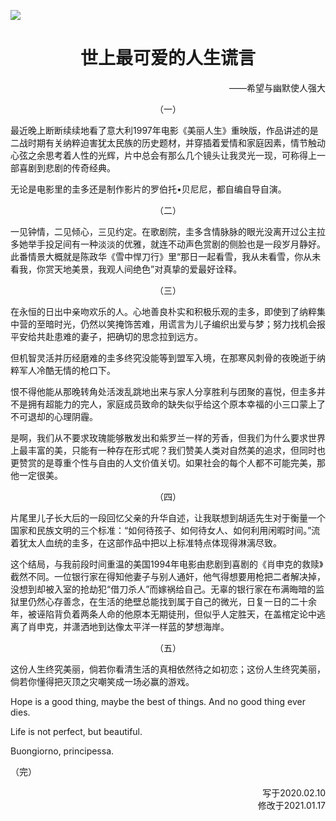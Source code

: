 ![](F:\02-WebDev\github\essay\essays\images\chapter-03.jpg)

<h1 align="center">世上最可爱的人生谎言</h1>

<p align="right">——希望与幽默使人强大</p>

<p align="center">（一）</p>
最近晚上断断续续地看了意大利1997年电影《美丽人生》重映版，作品讲述的是二战时期有关纳粹迫害犹太民族的历史题材，并穿插着爱情和家庭因素，情节触动心弦之余思考着人性的光辉，片中总会有那么几个镜头让我灵光一现，可称得上一部喜剧到悲剧的传奇经典。

无论是电影里的圭多还是制作影片的罗伯托•贝尼尼，都自编自导自演。

<p align="center">（二）</p>

一见钟情，二见倾心，三见约定。在歌剧院，圭多含情脉脉的眼光没离开过公主拉多她举手投足间有一种淡淡的优雅，就连不动声色赏剧的侧脸也是一段岁月静好。此番情景大概就是陈政华《雪中悍刀行》里“那日一起看雪，我从未看雪，你从未看我，你赏天地美景，我观人间绝色”对真挚的爱最好诠释。
<p align="center">（三）</p>

在永恒的日出中亲吻欢乐的人。心地善良朴实和积极乐观的圭多，即使到了纳粹集中营的至暗时光，仍然以笑掩饰苦难，用谎言为儿子编织出爱与梦；努力找机会报平安给共赴患难的妻子，把确切的思念拉到远方。

但机智灵活并历经磨难的圭多终究没能等到盟军入境，在那寒风刺骨的夜晚逝于纳粹军人冷酷无情的枪口下。

恨不得他能从那晚转角处活泼乱跳地出来与家人分享胜利与团聚的喜悦，但圭多并不是拥有超能力的完人，家庭成员致命的缺失似乎给这个原本幸福的小三口蒙上了不可退却的心理阴霾。

是啊，我们从不要求玫瑰能够散发出和紫罗兰一样的芳香，但我们为什么要求世界上最丰富的美，只能有一种存在形式呢？我们赞美人类对自然美的追求，但同时也更赞赏的是尊重个性与自由的人文价值关切。如果社会的每个人都不可能完美，那他一定很美。
<p align="center">（四）</p>

片尾里儿子长大后的一段回忆父亲的升华自述，让我联想到胡适先生对于衡量一个国家和民族文明的三个标准：“如何待孩子、如何待女人、如何利用闲暇时间。”流着犹太人血统的圭多，在这部作品中把以上标准特点体现得淋漓尽致。

这个结局，与我前段时间重温的美国1994年电影由悲剧到喜剧的《肖申克的救赎》截然不同。一位银行家在得知他妻子与别人通奸，他气得想要用枪把二者解决掉，没想到却被入室的抢劫犯“借刀杀人”而嫁祸给自己。无辜的银行家在布满晦暗的监狱里仍然心存善念，在生活的绝壁总能找到属于自己的微光，日复一日的二十余年，被诬陷背负着两条人命的他原本无期徒刑，但似乎人定胜天，在盖棺定论中逃离了肖申克，并潇洒地到达像太平洋一样蓝的梦想海岸。
<p align="center">（五）</p>

这份人生终究美丽，倘若你看清生活的真相依然待之如初恋；这份人生终究美丽，倘若你懂得把灭顶之灾嘲笑成一场必赢的游戏。

Hope is a good thing, maybe the best of things. And no good thing ever dies. 
<p>Life is not perfect, but beautiful. </p>
<p>Buongiorno, principessa. </p>

<p>（完）</p>



<p align="right">写于2020.02.10<br />
修改于2021.01.17</p>